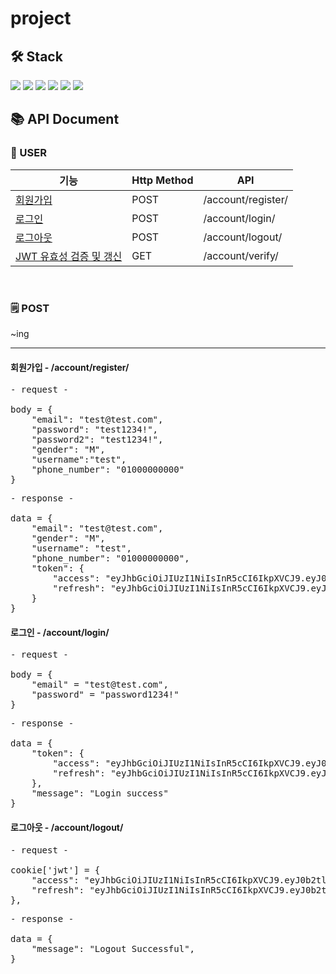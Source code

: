 # project

## 🛠 Stack
<img src="https://img.shields.io/badge/Python-blue?style=flat-square&logo=python&logoColor=white"/> <img src="https://img.shields.io/badge/Django-0C3C26?style=flat-square&logo=django&logoColor=white"/> <img src="https://img.shields.io/badge/MySQL-4479A1?style=flat-square&logo=MySQL&logoColor=white"/> <img src="https://img.shields.io/badge/DRF-red?style=flat-square&logo=django&logoColor=white"/> <img src="https://img.shields.io/badge/pytest-0A9EDC?style=flat-square&logo=pytest&logoColor=white"/> <img src="https://img.shields.io/badge/simple_jwt-black?style=flat-square&logo=JSON Web Tokens&logoColor=white"/>

## 📚 API Document
### 👤 USER
| 기능                                                                                                                                   |Http Method| API                |
|--------------------------------------------------------------------------------------------------------------------------------------|---|--------------------|
| [회원가입](https://github.com/junhopark97/project/blob/447ec70c84b6d691787d9fc55c3343557541db5b/accounts/serializers.py#L19)             |POST| /account/register/ |
| [로그인](https://github.com/junhopark97/project/blob/447ec70c84b6d691787d9fc55c3343557541db5b/accounts/views.py#L17)                    |POST| /account/login/    |
| [로그아웃](https://github.com/junhopark97/project/blob/447ec70c84b6d691787d9fc55c3343557541db5b/accounts/views.py#L69)                   |POST| /account/logout/   |
| [JWT 유효성 검증 및 갱신](https://github.com/junhopark97/project/blob/447ec70c84b6d691787d9fc55c3343557541db5b/accounts/serializers.py#L100) |GET| /account/verify/   |

<br />

### 🗒 POST
~ing

<hr/>

#### 회원가입 - /account/register/
<pre>
- request -

body = {
    "email": "test@test.com",
    "password": "test1234!",
    "password2": "test1234!",
    "gender": "M",
    "username":"test",
    "phone_number": "01000000000"
}
</pre>

<pre>
- response -

data = {
    "email": "test@test.com",
    "gender": "M",
    "username": "test",
    "phone_number": "01000000000",
    "token": {
        "access": "eyJhbGciOiJIUzI1NiIsInR5cCI6IkpXVCJ9.eyJ0b2tlbl90JpYXQiOjE2ODEzNjcxOD]5MWUyYjU5M2Y4MjYzYzZjIiwidXNlcl9pZCI6IjUiLCJlbWFpbCI6InRlc3Q0QHRlc3QuY29tIn0.obumny21TkFgUZubsZ8zIhRqXnii5lH4grwTI1zK2FY",
        "refresh": "eyJhbGciOiJIUzI1NiIsInR5cCI6IkpXVCJ9.eyJ0b2tlbl90zUUxNjM1YjE0NDI3ODI5M2RiMTFlMTBkMmIyNyIsInVzZXJfaWQiOiI1IiwiZW1haWwiOiJ0ZXN0NEB0ZXN0LmNvbSJ9.lI2b53ojDG1D4nc0jFtwkg1myYIM12UHv7H9enNh0U8"
    }
}
</pre>

#### 로그인 - /account/login/
<pre>
- request -

body = {
    "email" = "test@test.com",
    "password" = "password1234!"
}
</pre>
<pre>
- response -

data = {
    "token": {
        "access": "eyJhbGciOiJIUzI1NiIsInR5cCI6IkpXVCJ9.eyJ0b2tlbl90JpYXQiOjE2ODEzNjcxOD]5MWUyYjU5M2Y4MjYzYzZjIiwidXNlcl9pZCI6IjUiLCJlbWFpbCI6InRlc3Q0QHRlc3QuY29tIn0.obumny21TkFgUZubsZ8zIhRqXnii5lH4grwTI1zK2FY",
        "refresh": "eyJhbGciOiJIUzI1NiIsInR5cCI6IkpXVCJ9.eyJ0b2tlbl90zUUxNjM1YjE0NDI3ODI5M2RiMTFlMTBkMmIyNyIsInVzZXJfaWQiOiI1IiwiZW1haWwiOiJ0ZXN0NEB0ZXN0LmNvbSJ9.lI2b53ojDG1D4nc0jFtwkg1myYIM12UHv7H9enNh0U8"
    },
    "message": "Login success"
}
</pre>

#### 로그아웃 - /account/logout/
<pre>
- request -

cookie['jwt'] = {
    "access": "eyJhbGciOiJIUzI1NiIsInR5cCI6IkpXVCJ9.eyJ0b2tlbl90JpYXQiOjE2ODEzNjcxOD]5MWUyYjU5M2Y4MjYzYzZjIiwidXNlcl9pZCI6IjUiLCJlbWFpbCI6InRlc3Q0QHRlc3QuY29tIn0.obumny21TkFgUZubsZ8zIhRqXnii5lH4grwTI1zK2FY",
    "refresh": "eyJhbGciOiJIUzI1NiIsInR5cCI6IkpXVCJ9.eyJ0b2tlbl90zUUxNjM1YjE0NDI3ODI5M2RiMTFlMTBkMmIyNyIsInVzZXJfaWQiOiI1IiwiZW1haWwiOiJ0ZXN0NEB0ZXN0LmNvbSJ9.lI2b53ojDG1D4nc0jFtwkg1myYIM12UHv7H9enNh0U8"
},
</pre>
<pre>
- response -

data = {
    "message": "Logout Successful",
}
</pre>

